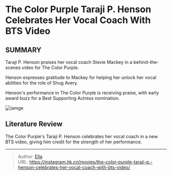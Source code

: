 # The Color Purple Taraji P. Henson Celebrates Her Vocal Coach With BTS Video


## SUMMARY 



Taraji P. Henson praises her vocal coach Stevie Mackey in a behind-the-scenes video for The Color Purple.

Henson expresses gratitude to Mackey for helping her unlock her vocal abilities for the role of Shug Avery.

Henson&#39;s performance in The Color Purple is receiving praise, with early award buzz for a Best Supporting Actress nomination.



![iamge](https://static1.srcdn.com/wordpress/wp-content/uploads/2023/12/shug-dancing-with-her-hands-in-the-air-in-the-color-purple.jpg)

## Literature Review
The Color Purple&#39;s Taraji P. Henson celebrates her vocal coach in a new BTS video, giving him credit for the strength of her performance.



---

> Author: [Ella](https://instagram.hk.cn/)  
> URL: https://instagram.hk.cn/movies/the-color-purple-taraji-p.-henson-celebrates-her-vocal-coach-with-bts-video/  

